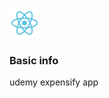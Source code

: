 ![React](https://github.com/ermondel/tsttmp/blob/master/files/React48.png)
### Basic info
udemy expensify app
